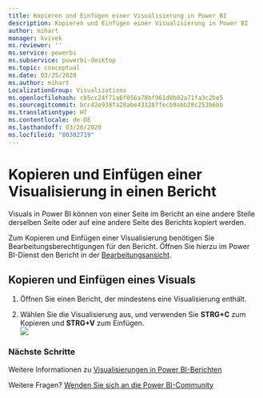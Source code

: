 ```yaml
---
title: Kopieren und Einfügen einer Visualisierung in Power BI
description: Kopieren und Einfügen einer Visualisierung in Power BI
author: mihart
manager: kvivek
ms.reviewer: ''
ms.service: powerbi
ms.subservice: powerbi-desktop
ms.topic: conceptual
ms.date: 03/25/2020
ms.author: mihart
LocalizationGroup: Visualizations
ms.openlocfilehash: cb5cc24f71a6f056a78bf961d0b02a71fa3c2be5
ms.sourcegitcommit: bcc42e938fa28abe433287fecb9abb28c253b6bb
ms.translationtype: HT
ms.contentlocale: de-DE
ms.lasthandoff: 03/26/2020
ms.locfileid: "80302719"
---
```

# <a name="copy-and-paste-a-visualization-in-a-report"></a>Kopieren und Einfügen einer Visualisierung in einen Bericht

Visuals in Power BI können von einer Seite im Bericht an eine andere Stelle derselben Seite oder auf eine andere Seite des Berichts kopiert werden. 

Zum Kopieren und Einfügen einer Visualisierung benötigen Sie Bearbeitungsberechtigungen für den Bericht. Öffnen Sie hierzu im Power BI-Dienst den Bericht in der [Bearbeitungsansicht](../consumer/end-user-reading-view.md).

## <a name="copy-and-paste-a-visual"></a>Kopieren und Einfügen eines Visuals

1. Öffnen Sie einen Bericht, der mindestens eine Visualisierung enthält.  

2. Wählen Sie die Visualisierung aus, und verwenden Sie **STRG+C** zum Kopieren und **STRG+V** zum Einfügen.  
   ![](media/power-bi-visualization-copy-paste/copypasteviznew.gif)

### <a name="next-steps"></a>Nächste Schritte
Weitere Informationen zu [Visualisierungen in Power BI-Berichten](power-bi-report-visualizations.md)

Weitere Fragen? [Wenden Sie sich an die Power BI-Community](http://community.powerbi.com/)

